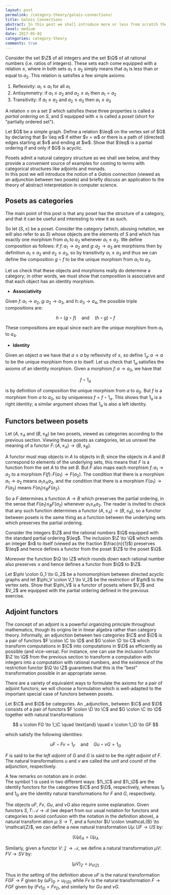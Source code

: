 ```yaml
---
layout: post
permalink: /category-theory/galois-connections/
title: Galois Connections
abstract: In this post we shall introduce more or less from scratch the concept of a Galois connection, developing the theory of posets and adjunctions along the way.
level: medium 
date: 2017-05-02
categories: category-theory 
comments: true
---
```


Consider the set $\Z$ of all integers and the set $\Q$ of all rational numbers (i.e. ratios of integers).
These sets each come equipped with a relation $\leq$, where in both sets $a_1 \leq a_2$ simply means that $a_1$ is less than or equal to $a_2$.
This relation is satisfies a few simple axioms:

1. Reflexivity: $a_1 \leq a_1$ for all $a_1$
2. Antisymmetry: if $a_1 \leq a_2$ and $a_2 \leq a_1$ then $a_1 = a_2$
3. Transitivity: if $a_1 \leq a_2$ and $a_2 \leq a_3$ then $a_1 \leq a_3$

A relation $\leq$ on a set $S$ which satisfies these three properties is called a *partial ordering* on $S$, and $S$ equipped with $\leq$ is called a *poset* (short for "partially ordered set").

<div class="exercise">
Let $G$ be a simple graph.
Define a relation $\leq$ on the vertex set of $G$ by declaring that $v \leq w$ if either $v = w$ or there is a path of (directed) edges starting at $v$ and ending at $w$.
Show that $\leq$ is a partial ordering if and only if $G$ is acyclic.
</div>

Posets admit a natural category structure as we shall see below, and they provide a convenient source of examples for coming to terms with categorical structures like adjoints and monads.  
In this post we will introduce the notion of a _Galois connection_ (viewed as an adjunction between two posets) and briefly discuss an application to the theory of abstract interpretation in computer science.

## Posets as categories

The main point of this post is that any poset has the structure of a category, and that it can be useful and interesting to view it as such.

So let $(S, \leq)$ be a poset.
Consider the category (which, abusing notation, we will also refer to as $S$) whose objects are the elements of $S$ and which has exactly one morphism from $a_1$ to $a_2$ whenever $a_1 \leq a_2$.
We define composition as follows: if $f \colon a_1 \to a_2$ and $g \colon a_2 \to a_3$ are morphisms then by definition $a_1 \leq a_2$ and $a_2 \leq a_3$, so by transitivity $a_1 \leq a_3$ and thus we can define the composition $g \circ f$ to be the unique morphism from $a_1$ to $a_3$.

Let us check that these objects and morphisms really do determine a category; in other words, we must show that composition is associative and that each object has an identity morphism.

- **Associativity**

Given $f \colon a_1 \to a_2$, $g \colon a_2 \to a_3$, and $h \colon a_3 \to a_4$, the possible triple compositions are:

$$
h \circ (g \circ f) \quad \text{and} \quad (h \circ g) \circ f
$$

These compositions are equal since each are the unique morphism from $a_1$ to $a_4$.

- **Identity**

Given an object $a$ we have that $a \leq a$ by reflexivity of $\leq$, so define $1_a \colon a \to a$ to be the unique morphism from $a$ to itself.
Let us check that $1_a$ satisfies the axioms of an identity morphism.
Given a morphism $f \colon a \to a_0$, we have that

$$
f \circ 1_a
$$

is by definition of composition the unique morphism from $a$ to $a_0$.
But $f$ is a morphism from $a$ to $a_0$, so by uniqueness $f = f \circ 1_a$.
This shows that $1_a$ is a right identity; a similar argument shows that $1_a$ is also a left identity.

## Functors between posets

Let $(A, \leq_A$ and $(B, \leq_B)$ be two posets, viewed as categories according to the previous section.
Viewing these posets as categories, let us unravel the meaning of a functor $F \colon (A, \leq_A) \to (B, \leq_B)$.

A functor must map objects in $A$ to objects in $B$; since the objects in $A$ and $B$ correspond to elements of the underlying sets, this means that $F$ is a function from the set $A$ to the set $B$.
But $F$ also maps each morphism $f \colon a_1 \to a_2$ to a morphism $F(f) \colon F(a_1) \to F(a_2)$.
The condition that there is a morphism $a_1 \to a_2$ means $a_1 \leq_A a_2$, and the condition that there is a morphism $F(a_1) \to F(a_2)$ means $F(a_1) \leq_B F(a_2)$.

So a $F$ determines a function $A \to B$ which preserves the partial ordering, in the sense that $F(a_1) \leq_B F(a_2)$ whenever $a_1 \leq_A a_2$.
The reader is invited to check that any such function determines a functor $(A, \leq_A) \to (B, \leq_B)$, so a functor between posets is the same thing as a function between the underlying sets which preserves the partial ordering.

<div class="example">
Consider the integers $\Z$ and the rational numbers $\Q$ equipped with the standard partial ordering $\leq$.
The inclusion $\Z \to \Q$ which sends an integer $n$ to itself (viewed as the fraction $\frac{n}{1}$) preserves $\leq$ and hence defines a functor from the poset $\Z$ to the poset $\Q$.

Moreover the function $\Q \to \Z$ which rounds down each rational number also preserves $\leq$ and hence defines a functor from $\Q$ to $\Z$.
</div>

<div class="exercise">
Let $\phi \colon G_1 \to G_2$ be a homomorphism between directed acyclic graphs and let $\phi_V \colon V_1 \to V_2$ be the restriction of $\phi$ to the vertex sets.
Show that $\phi_V$ is a functor of posets where $V_1$ and $V_2$ are equipped with the partial ordering defined in the previous exercise.
</div>

## Adjoint functors

The concept of an adjoint is a powerful organizing principle throughout mathematics, though its origins lie in linear algebra rather than category theory.
Informally, an adjunction between two categories $\C$ and $\D$ is a pair of functors $F \colon \C \to \D$ and $G \colon \D \to C$ which transform computations in $\C$ into computations in $\D$ as efficiently as possible (and vice-versa).
For instance, one can use the inclusion functor $\Z \to \Q$ from the previous section to transform a computation with integers into a computation with rational numbers, and the existence of the restriction functor $\Q \to \Z$ guarantees that this is the "best" transformation possible in an appropriate sense.

There are a variety of equivalent ways to formulate the axioms for a pair of adjoint functors; we will choose a formulation which is well-adapted to the important special case of functors between posets.

<div class="definition">
Let $\C$ and $\D$ be categories.  An _adjunction_ between $\C$ and $\D$ consists of a pair of functors $F \colon \D \to \C$ and $G \colon \C \to \D$ together with natural transformations

$$
u \colon FG \to 1_\C \quad \text{and} \quad v \colon 1_\D \to GF
$$

which satisfy the following identities:

$$
uF \circ Fv = 1_F \quad \text{and} \quad Gu \circ v G = 1_G
$$

$F$ is said to be the _left adjoint_ of $G$ and $G$ is said to be the _right adjoint_ of $F$.  The natural transformations $u$ and $v$ are called the _unit_ and _counit_ of the adjunction, respectively.
</div>

A few remarks on notation are in order.  
The symbol $1$ is used in two different ways: $1\_\C$ and $1\_\D$ are the identity functors for the categories $\C$ and $\D$, respectively, whereas $1_F$ and $1_G$ are the identity natural transformations for $F$ and $G$, respectively.

The objects $uF$, $Fv$, $Gu$, and $vG$ also require some explanation.
Given functors $S, T \colon \mathcal{A} \to \mathcal{B}$ (we depart from our usual notation for functors and categories to avoid confusion with the notation in the definition above), a natural transform ation $\mu \colon S \to T$, and a functor $U \colon \mathcaL{B} \to \mathcal{Z}$, we can define a new natural transformation $U \mu \colon UF \to US$ by:

$$
(U \mu)_A = U \mu_A
$$

Similarly, given a functor $V \colon \mathcal{Z} \to \mathcal{A}$, we define a natural transformation $\mu V \colon FV \to SV$ by:

$$
(\mu V)_Z = \mu_{V(Z)}
$$

Thus in the setting of the definition above $uF$ is the natural transformation $FGF \to F$ given by $(uF)_D = u_{F(D)}$ while $Fv$ is the natural transformation $F \to FGF$ given by $(Fv)_D = Fv_D$, and similarly for $Gu$ and $vG$.
